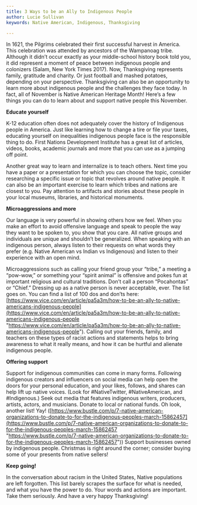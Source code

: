 ```yaml
---
title: 3 Ways to be an Ally to Indigenous People
author: Lucie Sullivan
keywords: Native American, Indigenous, Thanksgiving

---
```

In 1621, the Pilgrims celebrated their first successful harvest in America. This celebration was attended by ancestors of the Wampanoag tribe. Although it didn’t occur exactly as your middle-school history book told you, it did represent a moment of peace between indigenous people and colonizers (Salam, New York Times 2017). Now, Thanksgiving represents family, gratitude and charity. Or just football and mashed potatoes, depending on your perspective. Thanksgiving can also be an opportunity to learn more about indigenous people and the challenges they face today. In fact, all of November is Native American Heritage Month! Here’s a few things you can do to learn about and support native people this November.

**Educate yourself**

K-12 education often does not adequately cover the history of Indigenous people in America. Just like learning how to change a tire or file your taxes, educating yourself on inequalities indigenous people face is the responsible thing to do. First Nations Development Institute has a great list of articles, videos, books, academic journals and more that you can use as a jumping off point.

Another great way to learn and internalize is to teach others. Next time you have a paper or a presentation for which you can choose the topic, consider researching a specific issue or topic that revolves around native people. It can also be an important exercise to learn which tribes and nations are closest to you. Pay attention to artifacts and stories about these people in your local museums, libraries, and historical monuments.

**Microaggressions and more**

Our language is very powerful in showing others how we feel. When you make an effort to avoid offensive language and speak to people the way they want to be spoken to, you show that you care. All native groups and individuals are unique and shouldn’t be generalized. When speaking with an indigenous person, always listen to their requests on what words they prefer (e.g. Native American vs Indian vs Indigenous) and listen to their experience with an open mind.

Microaggressions such as calling your friend group your “tribe,” a meeting a “pow-wow,” or something your “spirit animal” is offensive and pokes fun at important religious and cultural traditions. Don’t call a person “Pocahontas” or “Chief.” Dressing up as a native person is never acceptable, ever. The list goes on. You can find a list of 100 dos and don’ts here:
[https://www.vice.com/en/article/pa5a3m/how-to-be-an-ally-to-native-americans-indigenous-people](https://www.vice.com/en/article/pa5a3m/how-to-be-an-ally-to-native-americans-indigenous-people "https://www.vice.com/en/article/pa5a3m/how-to-be-an-ally-to-native-americans-indigenous-people"). Calling out your friends, family, and teachers on these types of racist actions and statements helps to bring awareness to what it really means, and how it can be hurtful and alienate indigenous people.

**Offering support**

Support for indigenous communities can come in many forms. Following indigenous creators and influencers on social media can help open the doors for your personal education, and your likes, follows, and shares can help lift up native voices. (Look for #NativeTwitter, #NativeAmerican, and #Indigenous.) Seek out media that features indigenous writers, producers, artists, actors, and musicians.
Donate to local or national funds. Oh look, another list! Yay! ([https://www.bustle.com/p/7-native-american-organizations-to-donate-to-for-the-indigenous-peoples-march-15862457](https://www.bustle.com/p/7-native-american-organizations-to-donate-to-for-the-indigenous-peoples-march-15862457 "https://www.bustle.com/p/7-native-american-organizations-to-donate-to-for-the-indigenous-peoples-march-15862457")) Support businesses owned by indigenous people. Christmas is right around the corner; consider buying some of your presents from native sellers!

**Keep going!**

In the conversation about racism in the United States, Native populations are left forgotten. This list barely scrapes the surface for what is needed, and what you have the power to do. Your words and actions are important. Take them seriously. And have a very happy Thanksgiving!